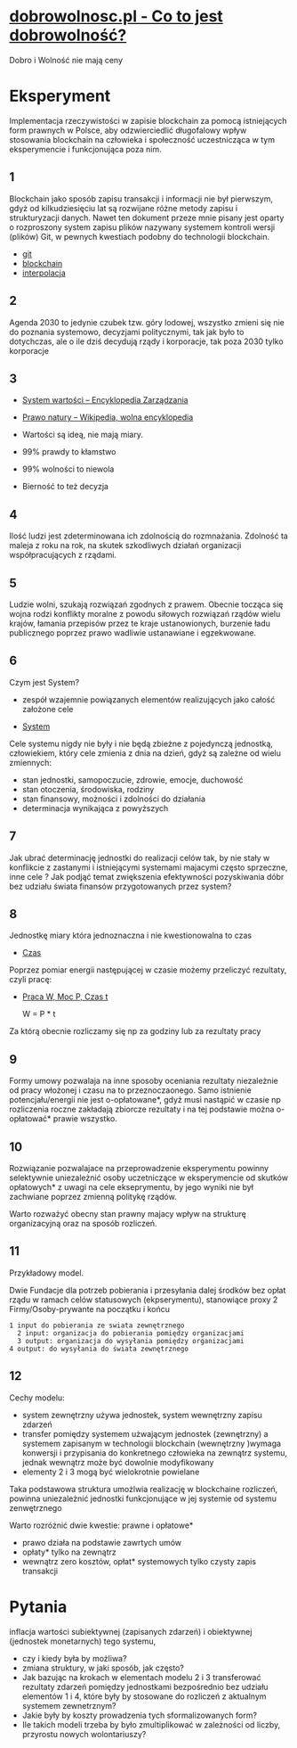 # [dobrowolnosc.pl - Co to jest dobrowolność?](https://www.dobrowolnosc.pl/)

Dobro i Wolność nie mają ceny

# Eksperyment
Implementacja rzeczywistości w zapisie blockchain za pomocą istniejących form prawnych w Polsce, aby odzwierciedlić długofalowy wpływ stosowania blockchain na człowieka i społeczność uczestnicząca w tym eksperymencie i funkcjonująca poza nim.

## 1
Blockchain jako sposób zapisu transakcji i informacji nie był pierwszym, gdyż od kilkudziesięciu lat są rozwijane różne metody zapisu i strukturyzacji danych.
Nawet ten dokument przeze mnie pisany jest oparty o rozproszony system zapisu plików nazywany systemem kontroli wersji (plików) Git, w pewnych kwestiach podobny do technologii blockchain.

+ [git](https://pl.wikipedia.org/wiki/Git_(oprogramowanie))
+ [blockchain](https://pl.wikipedia.org/wiki/Blockchain)
+ [interpolacja](https://pl.wikipedia.org/wiki/Interpolacja_(matematyka))

## 2
Agenda 2030 to jedynie czubek tzw. góry lodowej, wszystko zmieni się nie do poznania systemowo, decyzjami politycznymi, tak jak było to dotychczas, ale o ile dziś decydują rządy i korporacje, tak poza 2030 tylko korporacje


## 3
+ [System wartości – Encyklopedia Zarządzania](https://mfiles.pl/pl/index.php/System_warto%C5%9Bci)
+ [Prawo natury – Wikipedia, wolna encyklopedia](https://pl.wikipedia.org/wiki/Prawo_natury)

+ Wartości są ideą, nie mają miary. 
+ 99% prawdy to kłamstwo
+ 99% wolności to niewola
+ Bierność to też decyzja


## 4

Ilość ludzi jest zdeterminowana ich zdolnością do rozmnażania.
Zdolność ta maleja z roku na rok, na skutek szkodliwych działań organizacji współpracujących z rządami.


## 5

Ludzie wolni, szukają rozwiązań zgodnych z prawem.
Obecnie tocząca się wojna rodzi konflikty moralne z powodu siłowych rozwiązań rządów wielu krajów, łamania przepisów przez te kraje ustanowionych,
burzenie ładu publicznego poprzez prawo wadliwie ustanawiane i egzekwowane.

## 6

Czym jest System?
- zespół wzajemnie powiązanych elementów realizujących jako całość założone cele

+ [System](https://pl.wikipedia.org/wiki/System)

Cele systemu nigdy nie były i nie będą zbieżne z pojedynczą jednostką, człowiekiem, który cele zmienia z dnia na dzień, gdyż są zależne od wielu zmiennych:
+ stan jednostki, samopoczucie, zdrowie, emocje, duchowość
+ stan otoczenia, środowiska, rodziny
+ stan finansowy, możności i zdolności do działania
+ determinacja wynikająca z powyższych

## 7

Jak ubrać determinację jednostki do realizacji celów tak, by nie stały w konflikcie z zastanymi i istniejącymi systemami majacymi często sprzeczne, inne cele ?
Jak podjąć temat zwiększenia efektywności pozyskiwania dóbr bez udziału świata finansów przygotowanych przez system?

## 8

Jednostkę miary która jednoznaczna i nie kwestionowalna to czas

+ [Czas](https://pl.wikipedia.org/wiki/Czas)

Poprzez pomiar  energii następującej w czasie możemy przeliczyć rezultaty, czyli pracę:

+ [Praca W, Moc P, Czas t](https://pl.wikipedia.org/wiki/Moc)

    W = P * t

Za którą obecnie rozliczamy się np za godziny lub za rezultaty pracy

## 9 

Formy umowy pozwalaja na inne sposoby oceniania rezultaty niezależnie od pracy włożonej i czasu na to przeznoczaonego.
Samo istnienie potencjału/energii nie jest o-opłatowane*, gdyż musi nastąpić w czasie
np rozliczenia roczne zakładają zbiorcze rezultaty i na tej podstawie można o-opłatować* prawie wszystko.


## 10

Rozwiązanie pozwalajace na przeprowadzenie eksperymentu powinny selektywnie uniezależnić osoby uczetniczące w eksperymencie od skutków opłatowych* z uwagi na cele ekseprymentu, by jego wyniki nie był zachwiane poprzez zmienną politykę rządów.

Warto rozważyć obecny stan prawny majacy wpływ na strukturę organizacyjną oraz na sposób rozliczeń.

## 11
Przykładowy model.

Dwie Fundacje dla potrzeb pobierania i przesyłania dalej środków bez opłat rządu w ramach celów statusowych (ekpserymentu), stanowiące proxy
2 Firmy/Osoby-prywante na początku i końcu 

    1 input do pobierania ze swiata zewnętrznego
      2 input: organizacja do pobierania pomiędzy organizacjami
      3 output: organizacja do wysyłania pomiędzy organizacjami
    4 output: do wysyłania do świata zewnętrznego

## 12
Cechy modelu:

+ system zewnętrzny używa jednostek, system wewnętrzny zapisu zdarzeń
+ transfer pomiędzy systemem użwającym jednostek (zewnętrzny) a systemem zapisanym w technologii blockchain (wewnętrzny )wymaga konwersji i przypisania do konkretnego człowieka na zewnątrz systemu, jednak wewnątrz może być dowolnie modyfikowany
+ elementy 2 i 3 mogą być wielokrotnie powielane

Taka podstawowa struktura umożlwia realizację w blockchaine rozliczeń, powinna uniezależnić jednostki funkcjonujące w jej systemie od systemu zenwętrznego

Warto rozróżnić dwie kwestie: prawne i opłatowe*
+ prawo działa na podstawie zawrtych umów
+ opłaty* tylko na zewnątrz
+ wewnątrz zero kosztów, opłat* systemowych tylko czysty zapis transakcji

# Pytania

inflacja wartości subiektywnej (zapisanych zdarzeń) i obiektywnej (jednostek monetarnych) tego systemu,
+ czy i kiedy była by możliwa?
+ zmiana struktury, w jaki sposób, jak często?
+ Jak bazując na krokach w elementach modelu 2 i 3 transferować rezultaty zdarzeń pomiędzy jednostkami bezpośrednio bez udziału elementów 1 i 4, które były by stosowane do rozliczeń z aktualnym systemem zewnetrznym?
+ Jakie były by koszty prowadzenia tych sformalizowanych form?
+ Ile takich modeli trzeba by było zmultiplikować w zależności od liczby, przyrostu nowych wolontariuszy?




